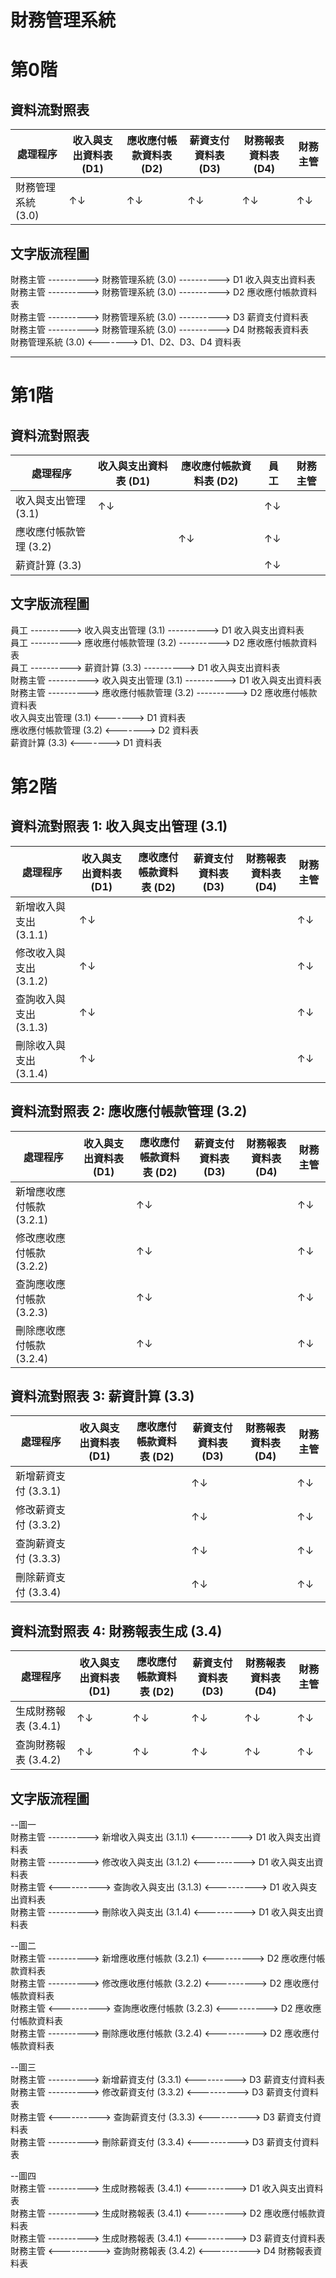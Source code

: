 # 財務管理系統

# 第0階

## 資料流對照表

| 處理程序             | 收入與支出資料表 (D1) | 應收應付帳款資料表 (D2) | 薪資支付資料表 (D3) | 財務報表資料表 (D4) | 財務主管 |
|---------------------|----------------------|-----------------------|-------------------|-------------------|--------|
| 財務管理系統 (3.0)    | ↑↓                   | ↑↓                    | ↑↓                | ↑↓                | ↑↓     |


## 文字版流程圖

財務主管 ----------> 財務管理系統 (3.0) ----------> D1 收入與支出資料表  
財務主管 ----------> 財務管理系統 (3.0) ----------> D2 應收應付帳款資料表  
財務主管 ----------> 財務管理系統 (3.0) ----------> D3 薪資支付資料表  
財務主管 ----------> 財務管理系統 (3.0) ----------> D4 財務報表資料表  
財務管理系統 (3.0) <-------> D1、D2、D3、D4 資料表

---

# 第1階

## 資料流對照表

| 處理程序               | 收入與支出資料表 (D1) | 應收應付帳款資料表 (D2) | 員工   | 財務主管 |
|------------------------|----------------------|-----------------------|--------|----------|
| 收入與支出管理 (3.1)   | ↑↓                   |                       | ↑↓     |          |
| 應收應付帳款管理 (3.2) |                      | ↑↓                    | ↑↓     |          |
| 薪資計算 (3.3)         |                      |                       | ↑↓     |          |


## 文字版流程圖

員工 ----------> 收入與支出管理 (3.1) ----------> D1 收入與支出資料表  
員工 ----------> 應收應付帳款管理 (3.2) ----------> D2 應收應付帳款資料表  
員工 ----------> 薪資計算 (3.3) ----------> D1 收入與支出資料表  
財務主管 ----------> 收入與支出管理 (3.1) ----------> D1 收入與支出資料表  
財務主管 ----------> 應收應付帳款管理 (3.2) ----------> D2 應收應付帳款資料表  
收入與支出管理 (3.1) <-------> D1 資料表  
應收應付帳款管理 (3.2) <-------> D2 資料表  
薪資計算 (3.3) <-------> D1 資料表

# 第2階

## 資料流對照表 1: 收入與支出管理 (3.1)

| 處理程序                 | 收入與支出資料表 (D1) | 應收應付帳款資料表 (D2) | 薪資支付資料表 (D3) | 財務報表資料表 (D4) | 財務主管 |
|--------------------------|----------------------|-----------------------|-------------------|-------------------|--------|
| 新增收入與支出 (3.1.1)   | ↑↓                   |                       |                   |                   | ↑↓     |
| 修改收入與支出 (3.1.2)   | ↑↓                   |                       |                   |                   | ↑↓     |
| 查詢收入與支出 (3.1.3)   | ↑↓                   |                       |                   |                   | ↑↓     |
| 刪除收入與支出 (3.1.4)   | ↑↓                   |                       |                   |                   | ↑↓     |


## 資料流對照表 2: 應收應付帳款管理 (3.2)

| 處理程序                    | 收入與支出資料表 (D1) | 應收應付帳款資料表 (D2) | 薪資支付資料表 (D3) | 財務報表資料表 (D4) | 財務主管 |
|-----------------------------|----------------------|-----------------------|-------------------|-------------------|--------|
| 新增應收應付帳款 (3.2.1)     |                      | ↑↓                    |                   |                   | ↑↓     |
| 修改應收應付帳款 (3.2.2)     |                      | ↑↓                    |                   |                   | ↑↓     |
| 查詢應收應付帳款 (3.2.3)     |                      | ↑↓                    |                   |                   | ↑↓     |
| 刪除應收應付帳款 (3.2.4)     |                      | ↑↓                    |                   |                   | ↑↓     |

## 資料流對照表 3: 薪資計算 (3.3)

| 處理程序               | 收入與支出資料表 (D1) | 應收應付帳款資料表 (D2) | 薪資支付資料表 (D3) | 財務報表資料表 (D4) | 財務主管 |
|------------------------|----------------------|-----------------------|-------------------|-------------------|--------|
| 新增薪資支付 (3.3.1)   |                      |                       | ↑↓                |                   | ↑↓     |
| 修改薪資支付 (3.3.2)   |                      |                       | ↑↓                |                   | ↑↓     |
| 查詢薪資支付 (3.3.3)   |                      |                       | ↑↓                |                   | ↑↓     |
| 刪除薪資支付 (3.3.4)   |                      |                       | ↑↓                |                   | ↑↓     |


## 資料流對照表 4: 財務報表生成 (3.4)

| 處理程序               | 收入與支出資料表 (D1) | 應收應付帳款資料表 (D2) | 薪資支付資料表 (D3) | 財務報表資料表 (D4) | 財務主管 |
|------------------------|----------------------|-----------------------|-------------------|-------------------|--------|
| 生成財務報表 (3.4.1)   | ↑↓                   | ↑↓                    | ↑↓                | ↑↓                | ↑↓     |
| 查詢財務報表 (3.4.2)   | ↑↓                   | ↑↓                    | ↑↓                | ↑↓                | ↑↓     |


## 文字版流程圖
--圖一  
財務主管 ----------> 新增收入與支出 (3.1.1) <----------> D1 收入與支出資料表  
財務主管 ----------> 修改收入與支出 (3.1.2) <----------> D1 收入與支出資料表  
財務主管 <----------> 查詢收入與支出 (3.1.3) <----------> D1 收入與支出資料表  
財務主管 ----------> 刪除收入與支出 (3.1.4) <----------> D1 收入與支出資料表  

--圖二  
財務主管 ----------> 新增應收應付帳款 (3.2.1) <----------> D2 應收應付帳款資料表  
財務主管 ----------> 修改應收應付帳款 (3.2.2) <----------> D2 應收應付帳款資料表  
財務主管 <----------> 查詢應收應付帳款 (3.2.3) <----------> D2 應收應付帳款資料表  
財務主管 ----------> 刪除應收應付帳款 (3.2.4) <----------> D2 應收應付帳款資料表  

--圖三  
財務主管 ----------> 新增薪資支付 (3.3.1) <----------> D3 薪資支付資料表  
財務主管 ----------> 修改薪資支付 (3.3.2) <----------> D3 薪資支付資料表  
財務主管 <----------> 查詢薪資支付 (3.3.3) <----------> D3 薪資支付資料表  
財務主管 ----------> 刪除薪資支付 (3.3.4) <----------> D3 薪資支付資料表  

--圖四  
財務主管 ----------> 生成財務報表 (3.4.1) <----------> D1 收入與支出資料表  
財務主管 ----------> 生成財務報表 (3.4.1) <----------> D2 應收應付帳款資料表  
財務主管 ----------> 生成財務報表 (3.4.1) <----------> D3 薪資支付資料表  
財務主管 <----------> 查詢財務報表 (3.4.2) <----------> D4 財務報表資料表  



